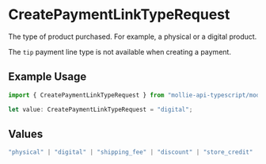 # CreatePaymentLinkTypeRequest

The type of product purchased. For example, a physical or a digital product.

The `tip` payment line type is not available when creating a payment.

## Example Usage

```typescript
import { CreatePaymentLinkTypeRequest } from "mollie-api-typescript/models/operations";

let value: CreatePaymentLinkTypeRequest = "digital";
```

## Values

```typescript
"physical" | "digital" | "shipping_fee" | "discount" | "store_credit" | "gift_card" | "surcharge" | "tip"
```